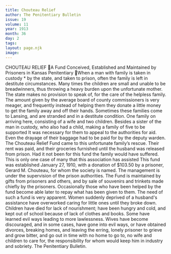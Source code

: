 ```yaml
---
title: Chouteau Relief
author: The Penitentiary Bulletin
issue: 19
volume: 11
year: 1913
month: 36
day: 2
tags:
layout: page.njk
image:
---
```

CHOUTEAU RELIEF A Fund Conceived, Established and Maintained by Prisoners in Kansas Penitentiary When a man with family is taken in custody * by the state, and taken to prison, often the family is left in destitute circumstances. Many times the children are small and unable to be breadwinners, thus throwing a heavy burden upon the unfortunate mother. The state makes no provision to speak of, for the care of the helpless family. The amount given by the average board of county commissioners is very meager, and frequently instead of helping them they donate a little money to get the family away and off their hands. Sometimes these families come to Lansing, and are stranded and in a destitute condition. One family on arriving here, consisting of a wife and two children. Besides a sister of the man in custody, who also had a child, making a family of five to be supported It was necessary for them to appeal to the authorities for aid. Even the drayage of their baggage had to be paid for by the deputy warden. The Chouteau Relief Fund came to this unfortunate family’s rescue. Their rent was paid, and their groceries furnished until the husband was released from prison. Had it not been for this fund the family would have suffered. This is only one case of many that this association has assisted This fund was established January 27, 1910, with a donation of $103.50 by a prisoner, Gerard M. Chouteau, for whom the society is named. The management is under the supervision of the prison authorities. The Fund is maintained by gifts from prisoners and others, and by sale of souvenirs and trinkets made chiefly by the prisoners. Occasionally those who have been helped by the fund become able later to repay what has been given to them. The need of such a fund is very apparent. Women suddenly deprived of a husband's assistance have overworked caring for little ones until they broke down. Children have died for lack of nourishment; have been hungry and cold, and kept out of school because of lack of clothes and books. Some have learned evil ways leading to more lawlessness. Wives have become discouraged, and in some cases, have gone into evil ways, or have obtained divorces, breaking homes, and leaving the erring, lonely prisoner to grieve and grow bitter, and go out in time with no home to go to, no wife and children to care for, the responsibility for whom would keep him in industry and sobriety. The Penitentiary Bulletin. 
